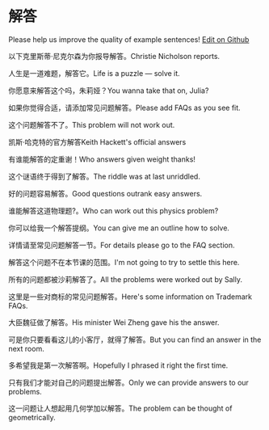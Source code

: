 # 解答

Please help us improve the quality of example sentences! [Edit on Github](https://github.com/jiyushe/jiyu-example-sentence-source/blob/main/chinese/jieda.md)

<p><span class="chinese">以下克里斯蒂·尼克尔森为你报导解答。</span><span class="english">Christie Nicholson reports.</span></p>

<p><span class="chinese">人生是一道难题，解答它。</span><span class="english">Life is a puzzle — solve it.</span></p>

<p><span class="chinese">你愿意来解答这个吗，朱莉娅？</span><span class="english">You wanna take that on, Julia?</span></p>

<p><span class="chinese">如果你觉得合适，请添加常见问题解答。</span><span class="english">Please add FAQs as you see fit.</span></p>

<p><span class="chinese">这个问题解答不了。</span><span class="english">This problem will not work out.</span></p>

<p><span class="chinese">凯斯·哈克特的官方解答</span><span class="english">Keith Hackett's official answers</span></p>

<p><span class="chinese">有谁能解答的定重谢！</span><span class="english">Who answers given weight thanks!</span></p>

<p><span class="chinese">这个谜语终于得到了解答。</span><span class="english">The riddle was at last unriddled.</span></p>

<p><span class="chinese">好的问题容易解答。</span><span class="english">Good questions outrank easy answers.</span></p>

<p><span class="chinese">谁能解答这道物理题?。</span><span class="english">Who can work out this physics problem?</span></p>

<p><span class="chinese">你可以给我一个解答提纲。</span><span class="english">You can give me an outline how to solve.</span></p>

<p><span class="chinese">详情请至常见问题解答一节。</span><span class="english">For details please go to the FAQ section.</span></p>

<p><span class="chinese">解答这个问题不在本节课的范围。</span><span class="english">I'm not going to try to settle this here.</span></p>

<p><span class="chinese">所有的问题都被沙莉解答了。</span><span class="english">All the problems were worked out by Sally.</span></p>

<p><span class="chinese">这里是一些对商标的常见问题解答。</span><span class="english">Here's some information on Trademark FAQs.</span></p>

<p><span class="chinese">大臣魏征做了解答。</span><span class="english">His minister Wei Zheng gave his the answer.</span></p>

<p><span class="chinese">可是你只要看看这儿的小客厅，就得了解答。</span><span class="english">But you can find an answer in the next room.</span></p>

<p><span class="chinese">多希望我是第一次解答啊。</span><span class="english">Hopefully I phrased it right the first time.</span></p>

<p><span class="chinese">只有我们才能对自己的问题提出解答。</span><span class="english">Only we can provide answers to our problems.</span></p>

<p><span class="chinese">这一问题让人想起用几何学加以解答。</span><span class="english">The problem can be thought of geometrically.</span></p>


